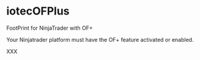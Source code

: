 # iotecOFPlus
FootPrint for NinjaTrader with OF+

Your Ninjatrader platform must have the OF+ feature activated or enabled.

XXX
